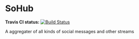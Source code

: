 # SoHub

**Travis CI status:**
[![Build Status](https://travis-ci.org/wahyd4/sohub.png?branch=master)](https://travis-ci.org/wahyd4/sohub)

A aggregater of all kinds of social messages and other streams

